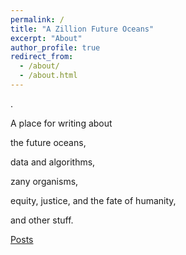 ```yaml
---
permalink: /
title: "A Zillion Future Oceans"
excerpt: "About"
author_profile: true
redirect_from: 
  - /about/
  - /about.html
---
```



.

A place for writing about 

the future oceans, 

data and algorithms, 

zany organisms,

equity, justice, and the fate of humanity,

and other stuff.

[Posts](https://seascapescience.github.io/year-archive/)
